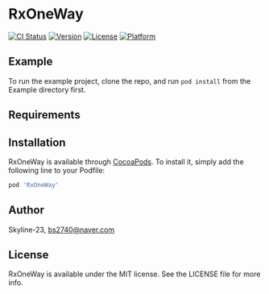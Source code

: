 # RxOneWay

[![CI Status](https://img.shields.io/travis/Skyline-23/RxOneWay.svg?style=flat)](https://travis-ci.org/Skyline-23/RxOneWay)
[![Version](https://img.shields.io/cocoapods/v/RxOneWay.svg?style=flat)](https://cocoapods.org/pods/RxOneWay)
[![License](https://img.shields.io/cocoapods/l/RxOneWay.svg?style=flat)](https://cocoapods.org/pods/RxOneWay)
[![Platform](https://img.shields.io/cocoapods/p/RxOneWay.svg?style=flat)](https://cocoapods.org/pods/RxOneWay)

## Example

To run the example project, clone the repo, and run `pod install` from the Example directory first.

## Requirements

## Installation

RxOneWay is available through [CocoaPods](https://cocoapods.org). To install
it, simply add the following line to your Podfile:

```ruby
pod 'RxOneWay'
```

## Author

Skyline-23, bs2740@naver.com

## License

RxOneWay is available under the MIT license. See the LICENSE file for more info.
